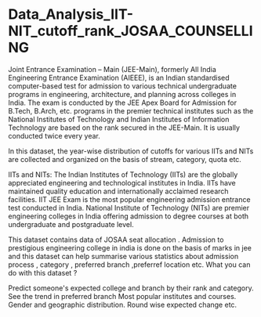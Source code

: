 # Data_Analysis_IIT-NIT_cutoff_rank_JOSAA_COUNSELLING


Joint Entrance Examination – Main (JEE-Main), formerly All India Engineering Entrance Examination (AIEEE), is an Indian standardised computer-based test for admission to various technical undergraduate programs in engineering, architecture, and planning across colleges in India. The exam is conducted by the JEE Apex Board for Admission for B.Tech, B.Arch, etc. programs in the premier technical institutes such as the National Institutes of Technology and Indian Institutes of Information Technology are based on the rank secured in the JEE-Main. It is usually conducted twice every year.

In this dataset, the year-wise distribution of cutoffs for various IITs and NITs are collected and organized on the basis of stream, category, quota etc.

IITs and NITs:
The Indian Institutes of Technology (IITs) are the globally appreciated engineering and technological institutes in India. IITs have maintained quality education and internationally acclaimed research facilities. IIT JEE Exam is the most popular engineering admission entrance test conducted in India.
National Institute of Technology (NITs) are premier engineering colleges in India offering admission to degree courses at both undergraduate and postgraduate level.


This dataset contains data of JOSAA seat allocation . Admission to prestigious engineering college in india is done on the basis of marks in jee and this dataset can help summarise various statistics about admission process , category , preferred branch ,preferref location etc.
What you can do with this dataset ?

Predict someone's expected college and branch by their rank and category.
See the trend in preferred branch
Most popular institutes and courses.
Gender and geographic distribution.
Round wise expected change etc.
